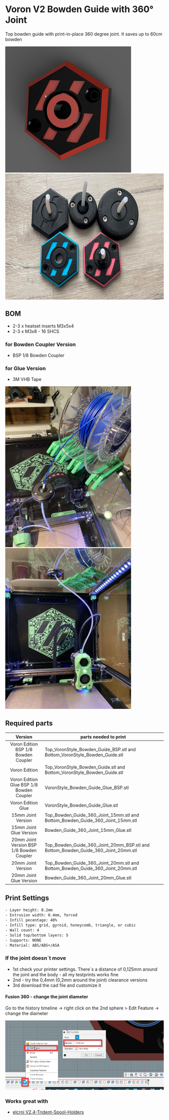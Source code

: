 # Voron V2 Bowden Guide with 360° Joint

Top bowden guide with print-in-place 360 degree joint.
It saves up to 60cm bowden


<img src="https://github.com/DeBau/VoronMods/blob/main/Top%20Bowden%20Guide/Pics/Voron_Style.png" alt="Voron Style" width=400 height=400>

<img src="https://github.com/DeBau/VoronMods/blob/main/Top%20Bowden%20Guide/Pics/Bowden_Guides.jpg" alt="Voron Style" width=700 height=400>


## BOM 
   - 2-3 x heatset inserts M3x5x4
   - 2-3 x M3x8 - 16 SHCS
### for Bowden Coupler Version
   - BSP 1/8 Bowden Coupler
### for Glue Version
   - 3M VHB Tape

<img src="https://github.com/DeBau/VoronMods/blob/main/Top%20Bowden%20Guide/Pics/TopView.jpg" alt="Top View" width=400 height=510>

<img src="https://github.com/DeBau/VoronMods/blob/main/Top%20Bowden%20Guide/Pics/ButtomView.jpg" alt="Buttom View" width=400 height=510>


## Required parts
|        Version                                                      |    parts needed to print                             |
| :----------------------------------------------------------: | ------------------------------------------------------------ |
|Voron Edition BSP 1/8 Bowden Coupler| Top_VoronStyle_Bowden_Guide_BSP.stl and Bottom_VoronStyle_Bowden_Guide.stl |   
|Voron Edition | Top_VoronStyle_Bowden_Guide.stl and Bottom_VoronStyle_Bowden_Guide.stl | 
|Voron Edition Glue BSP 1/8 Bowden Coupler| VoronStyle_Bowden_Guide_Glue_BSP.stl|
|Voron Edition Glue|VoronStyle_Bowden_Guide_Glue.stl|
|15mm Joint Version| Top_Bowden_Guide_360_Joint_15mm.stl and Bottom_Bowden_Guide_360_Joint_15mm.stl |  
|15mm Joint Glue Version| Bowden_Guide_360_Joint_15mm_Glue.stl |  
|20mm Joint Version BSP 1/8 Bowden Coupler| Top_Bowden_Guide_360_Joint_20mm_BSP.stl and Bottom_Bowden_Guide_360_Joint_20mm.stl | 
|20mm Joint Version| Top_Bowden_Guide_360_Joint_20mm.stl and Bottom_Bowden_Guide_360_Joint_20mm.stl | 
|20mm Joint Glue Version| Bowden_Guide_360_Joint_20mm_Glue.stl |

## Print Settings

    - Layer height: 0.2mm
    - Extrusion width: 0.4mm, forced
    - Infill pecentage: 40%
    - Infill type: grid, gyroid, honeycomb, triangle, or cubic
    - Wall count: 4
    - Solid top/bottom layers: 5
    - Supports: NONE
    - Material: ABS/ABS+/ASA

### If the joint doesn`t move
- 1st check your printer settings. There`s a distance of 0,125mm around the joint and the body - all my testprints works fine
- 2nd - try the 0,4mm (0,2mm around the joint) clearance versions
- 3rd download the cad file and customize it 

#### Fusion 360 - change the joint diameter
Go to the history timeline -> right click on the 2nd sphere > Edit Feature -> change the diameter

<img src="https://github.com/DeBau/VoronMods/blob/main/Top%20Bowden%20Guide/Pics/Change_Sphere_diameter.png" alt="sphere_diameter" width=600 height=220>

### Works great with
- [elcrni V2.4-Trident-Spool-Holders](https://github.com/VoronDesign/VoronUsers/tree/master/printer_mods/elcrni/V2.4-Trident-Spool-Holders)

  
 
